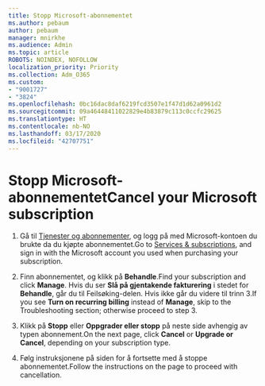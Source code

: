 ```yaml
---
title: Stopp Microsoft-abonnementet
ms.author: pebaum
author: pebaum
manager: mnirkhe
ms.audience: Admin
ms.topic: article
ROBOTS: NOINDEX, NOFOLLOW
localization_priority: Priority
ms.collection: Adm_O365
ms.custom:
- "9001727"
- "3824"
ms.openlocfilehash: 0bc16dac8daf6219fcd3507e1f47d1d62a0961d2
ms.sourcegitcommit: 09a46448411022829e4b83879c113c0ccfc29625
ms.translationtype: HT
ms.contentlocale: nb-NO
ms.lasthandoff: 03/17/2020
ms.locfileid: "42707751"
---
```

# <a name="cancel-your-microsoft-subscription"></a><span data-ttu-id="54668-102">Stopp Microsoft-abonnementet</span><span class="sxs-lookup"><span data-stu-id="54668-102">Cancel your Microsoft subscription</span></span>

1. <span data-ttu-id="54668-103">Gå til [Tjenester og abonnementer](https://account.microsoft.com/services/), og logg på med Microsoft-kontoen du brukte da du kjøpte abonnementet.</span><span class="sxs-lookup"><span data-stu-id="54668-103">Go to [Services & subscriptions](https://account.microsoft.com/services/), and sign in with the Microsoft account you used when purchasing your subscription.</span></span>

2. <span data-ttu-id="54668-104">Finn abonnementet, og klikk på **Behandle**.</span><span class="sxs-lookup"><span data-stu-id="54668-104">Find your subscription and click **Manage**.</span></span> <span data-ttu-id="54668-105">Hvis du ser **Slå på gjentakende fakturering** i stedet for **Behandle**, går du til Feilsøking-delen. Hvis ikke går du videre til trinn 3.</span><span class="sxs-lookup"><span data-stu-id="54668-105">If you see **Turn on recurring billing** instead of **Manage**, skip to the Troubleshooting section;  otherwise proceed to step 3.</span></span>

3. <span data-ttu-id="54668-106">Klikk på **Stopp** eller **Oppgrader eller stopp** på neste side avhengig av typen abonnement.</span><span class="sxs-lookup"><span data-stu-id="54668-106">On the next page, click **Cancel** or **Upgrade or Cancel**, depending on your subscription type.</span></span>

4. <span data-ttu-id="54668-107">Følg instruksjonene på siden for å fortsette med å stoppe abonnementet.</span><span class="sxs-lookup"><span data-stu-id="54668-107">Follow the instructions on the page to proceed with cancellation.</span></span>
